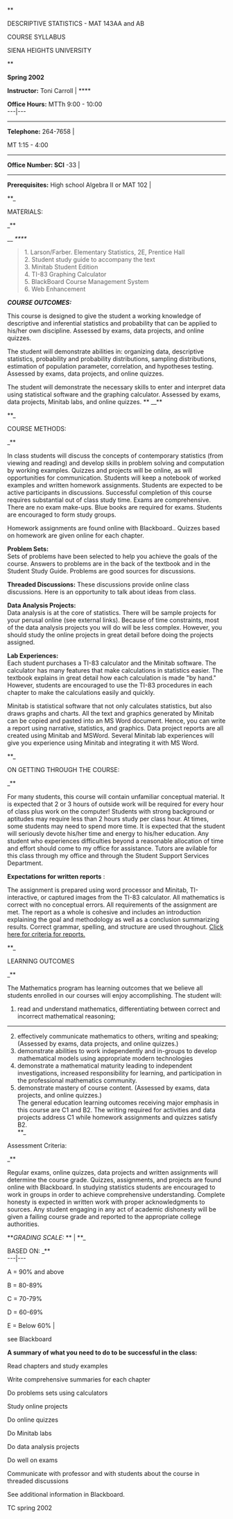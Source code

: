 **

DESCRIPTIVE STATISTICS - MAT 143AA and AB

COURSE SYLLABUS

SIENA HEIGHTS UNIVERSITY

**

**Spring 2002**

**Instructor:** Toni Carroll |  ****

**Office Hours:** MTTh 9:00 - 10:00  
---|---  
****

**Telephone:** 264-7658 |

MT 1:15 - 4:00  
****

**Office Number: SCI** -33 |

  
****

**Prerequisites:** High school Algebra II or MAT 102 |

  
  


**_

MATERIALS:

_**

__ _****_

> 1\. Larson/Farber. Elementary Statistics, 2E, Prentice Hall  
>  2\. Student study guide to accompany the text  
>  3\. Minitab Student Edition  
>  4\. TI-83 Graphing Calculator  
>  5\. BlackBoard Course Management System  
>  6\. Web Enhancement

_**COURSE OUTCOMES:**_

This course is designed to give the student a working knowledge of descriptive
and inferential statistics and probability that can be applied to his/her own
discipline. Assessed by exams, data projects, and online quizzes.

The student will demonstrate abilities in: organizing data, descriptive
statistics, probability and probability distributions, sampling distributions,
estimation of population parameter, correlation, and hypotheses testing.
Assessed by exams, data projects, and online quizzes.

The student will demonstrate the necessary skills to enter and interpret data
using statistical software and the graphing calculator. Assessed by exams,
data projects, Minitab labs, and online quizzes. ** __**

**_

COURSE METHODS:

_**

In class students will discuss the concepts of contemporary statistics (from
viewing and reading) and develop skills in problem solving and computation by
working examples. Quizzes and projects will be online, as will opportunities
for communication. Students will keep a notebook of worked examples and
written homework assignments. Students are expected to be active participants
in discussions. Successful completion of this course requires substantial out
of class study time. Exams are comprehensive. There are no exam make-ups. Blue
books are required for exams. Students are encouraged to form study groups.

Homework assignments are found online with Blackboard.. Quizzes based on
homework are given online for each chapter.

**Problem Sets:**  
Sets of problems have been selected to help you achieve the goals of the
course. Answers to problems are in the back of the textbook and in the Student
Study Guide. Problems are good sources for discussions.

**Threaded Discussions:** These discussions provide online class discussions.
Here is an opportunity to talk about ideas from class.

**Data Analysis Projects:**  
Data analysis is at the core of statistics. There will be sample projects for
your perusal online (see external links). Because of time constraints, most of
the data analysis projects you will do will be less complex. However, you
should study the online projects in great detail before doing the projects
assigned.

**Lab Experiences:**  
Each student purchases a TI-83 calculator and the Minitab software. The
calculator has many features that make calculations in statistics easier. The
textbook explains in great detail how each calculation is made  "by hand."
However, students are encouraged to use the TI-83 procedures in each chapter
to make the calculations easily and quickly.

Minitab is statistical software that not only calculates statistics, but also
draws graphs and charts. All the text and graphics generated by Minitab can be
copied and pasted into an MS Word document. Hence, you can write a report
using narrative, statistics, and graphics. Data project reports are all
created using Minitab and MSWord. Several Minitab lab experiences will give
you experience using Minitab and integrating it with MS Word.

  

**_

ON GETTING THROUGH THE COURSE:

_**

For many students, this course will contain unfamiliar conceptual material. It
is expected that 2 or 3 hours of outside work will be required for every hour
of class plus work on the computer! Students with strong background or
aptitudes may require less than 2 hours study per class hour. At times, some
students may need to spend more time. It is expected that the student will
seriously devote his/her time and energy to his/her education. Any student who
experiences difficulties beyond a reasonable allocation of time and effort
should come to my office for assistance. Tutors are avilable for this class
through my office and through the Student Support Services Department.

**Expectations for written reports** :

The assignment is prepared using word processor and Minitab, TI-interactive,
or captured images from the TI-83 calculator. All mathematics is correct with
no conceptual errors. All requirements of the assignment are met. The report
as a whole is cohesive and includes an introduction explaining the goal and
methodology as well as a conclusion summarizing results. Correct grammar,
spelling, and structure are used throughout. [Click here for criteria for
reports.](http://www.sienahts.edu/%7Etoni/Statistics/criteria.html)  

**_

LEARNING OUTCOMES

_**

The Mathematics program has learning outcomes that we believe all students
enrolled in our courses will enjoy accomplishing. The student will:

1. read and understand mathematics, differentiating between correct and incorrect mathematical reasoning;  
---  
2. effectively communicate mathematics to others, writing and speaking; (Assessed by exams, data projects, and online quizzes.)  
3. demonstrate abilities to work independently and in-groups to develop mathematical models using appropriate modern technologies  
4. demonstrate a mathematical maturity leading to independent investigations, increased responsibility for learning, and participation in the professional mathematics community.  
5. demonstrate mastery of course content. (Assessed by exams, data projects, and online quizzes.)  
The general education learning outcomes receiving major emphasis in this
course are C1 and B2. The writing required for activities and data projects
address C1 while homework assignments and quizzes satisfy B2.  
**_

Assessment Criteria:

_**

Regular exams, online quizzes, data projects and written assignments will
determine the course grade. Quizzes, assignments, and projects are found
online with Blackboard. In studying statistics students are encouraged to work
in groups in order to achieve comprehensive understanding. Complete honesty is
expected in written work with proper acknowledgments to sources. Any student
engaging in any act of academic dishonesty will be given a failing course
grade and reported to the appropriate college authorities.

**_GRADING SCALE:_ ** |  **_

BASED ON: _**  
---|---  
  
A = 90% and above

B = 80-89%

C = 70-79%

D = 60-69%

E = Below 60%  |

see Blackboard  
  


**A summary of what you need to do to be successful in the class:**  

Read chapters and study examples  

Write comprehensive summaries for each chapter

Do problems sets using calculators

Study online projects  

Do online quizzes  

Do Minitab labs  

Do data analysis projects  

Do well on exams  

Communicate with professor and with students about the course in threaded
discussions  

See additional information in Blackboard.

TC spring 2002

